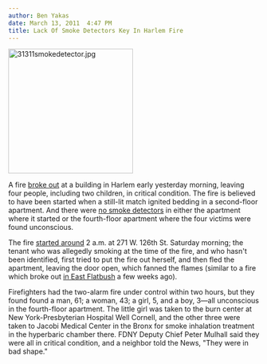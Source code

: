 ```yaml
---
author: Ben Yakas
date: March 13, 2011  4:47 PM
title: Lack Of Smoke Detectors Key In Harlem Fire
---
```


<p><span class="mt-enclosure mt-enclosure-image" style="display: inline;"> <img alt="31311smokedetector.jpg" src="https://web.archive.org/web/20110629163948im_/http://gothamist.com/attachments/byakas/31311smokedetector.jpg" width="250" height="250" class="image-left"> </span></p>

<p>A fire <a href="https://web.archive.org/web/20110629163948/http://www.nydailynews.com/ny_local/2011/03/13/2011-03-13_fire_rips_through_harlem_apartment_.html">broke out</a> at a building in Harlem early yesterday morning, leaving four people, including two children, in critical condition. The fire is believed to have been started when a still-lit match ignited bedding in a second-floor apartment. And there were <a href="https://web.archive.org/web/20110629163948/http://gothamist.com/2011/03/11/fdny_duracell_distribute_free_batte.php">no smoke detectors</a> in either the apartment where it started or the fourth-floor apartment where the four victims were found unconscious.</p>

<p>The fire <a href="https://web.archive.org/web/20110629163948/http://www.nypost.com/p/news/local/manhattan/hurt_in_harlem_fire_Xt1RC6ubNxJimFcWfBO3RN?CMP=OTC-rss&amp;FEEDNAME=">started around</a> 2 a.m. at 271 W. 126th St. Saturday morning; the tenant who was allegedly smoking at the time of the fire, and who hasn&apos;t been identified, first tried to put the fire out herself, and then fled the apartment, leaving the door open, which fanned the flames (similar to a fire which broke out <a href="https://web.archive.org/web/20110629163948/http://gothamist.com/2011/02/25/five-alarm_fire_caused_by_voodoo_se.php">in East Flatbush</a> a few weeks ago). </p>

<p>Firefighters had the two-alarm fire under control within two hours, but they found found a man, 61; a woman, 43; a girl, 5, and a boy, 3&#x2014;all unconscious in the fourth-floor apartment. The little girl was taken to the burn center at New York-Presbyterian Hospital Well Cornell, and the other three were taken to Jacobi Medical Center in the Bronx for smoke inhalation treatment in the hyperbaric chamber there. FDNY Deputy Chief Peter Mulhall said they were all in critical condition, and a neighbor told the News, &quot;They were in bad shape.&quot;</p>
